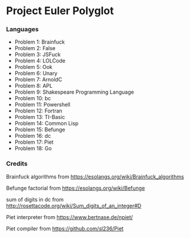 # Project Euler Polyglot
### Languages
- Problem 1: Brainfuck
- Problem 2: False
- Problem 3: JSFuck
- Problem 4: LOLCode
- Problem 5: Ook
- Problem 6: Unary
- Problem 7: ArnoldC
- Problem 8: APL
- Problem 9: Shakespeare Programming Language
- Problem 10: bc
- Problem 11: Powershell
- Problem 12: Fortran
- Problem 13: TI-Basic
- Problem 14: Common Lisp
- Problem 15: Befunge
- Problem 16: dc
- Problem 17: Piet
- Problem 18: Go
### Credits
Brainfuck algorithms from https://esolangs.org/wiki/Brainfuck_algorithms

Befunge factorial from https://esolangs.org/wiki/Befunge

sum of digits in dc from http://rosettacode.org/wiki/Sum_digits_of_an_integer#D

Piet interpreter from https://www.bertnase.de/npiet/

Piet compiler from https://github.com/sl236/Piet
